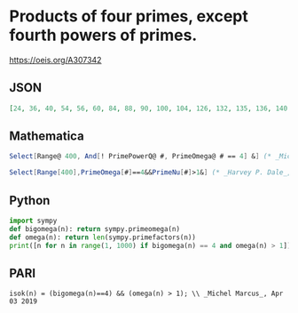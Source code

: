 # Products of four primes, except fourth powers of primes\.
https://oeis.org/A307342
## JSON
```JSON
[24, 36, 40, 54, 56, 60, 84, 88, 90, 100, 104, 126, 132, 135, 136, 140, 150, 152, 156, 184, 189, 196, 198, 204, 210, 220, 225, 228, 232, 234, 248, 250, 260, 276, 294, 296, 297, 306, 308, 315, 328, 330, 340, 342, 344, 348, 350, 351, 364, 372, 375, 376, 380, 390]
```
## Mathematica
```Mathematica
Select[Range@ 400, And[! PrimePowerQ@ #, PrimeOmega@ # == 4] &] (* _Michael De Vlieger_, Apr 21 2019 *)
```
```Mathematica
Select[Range[400],PrimeOmega[#]==4&&PrimeNu[#]>1&] (* _Harvey P. Dale_, Aug 27 2021 *)
```
## Python
```Python
import sympy
def bigomega(n): return sympy.primeomega(n)
def omega(n): return len(sympy.primefactors(n))
print([n for n in range(1, 1000) if bigomega(n) == 4 and omega(n) > 1])
```
## PARI
```PARI
isok(n) = (bigomega(n)==4) && (omega(n) > 1); \\ _Michel Marcus_, Apr 03 2019
```
